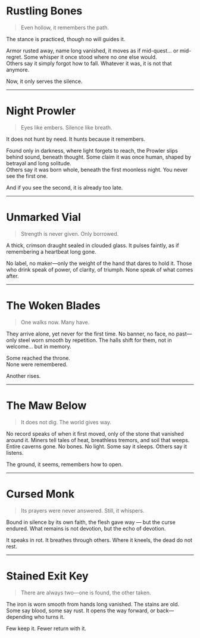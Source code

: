 
# Rustling Bones
> Even hollow, it remembers the path.

The stance is practiced, though no will guides it.

Armor rusted away, name long vanished, it moves as if mid-quest… or mid-regret.
Some whisper it once stood where no one else would.  
Others say it simply forgot how to fall.
Whatever it was, it is not that anymore.

Now, it only serves the silence.

---

# Night Prowler
> Eyes like embers. Silence like breath.

It does not hunt by need. It hunts because it remembers.

Found only in darkness, where light forgets to reach, the Prowler slips behind sound, beneath thought.
Some claim it was once human, shaped by betrayal and long solitude.  
Others say it was born whole, beneath the first moonless night.
You never see the first one.

And if you see the second, it is already too late.

---

# Unmarked Vial
> Strength is never given. Only borrowed.

A thick, crimson draught sealed in clouded glass. It pulses faintly, as if remembering a heartbeat long gone.

No label, no maker—only the weight of the hand that dares to hold it.
Those who drink speak of power, of clarity, of triumph.
None speak of what comes after.

---

# The Woken Blades
> One walks now. Many have.

They arrive alone, yet never for the first time.
No banner, no face, no past—only steel worn smooth by repetition.
The halls shift for them, not in welcome… but in memory.

Some reached the throne.  
None were remembered.

Another rises.

---

# The Maw Below

> It does not dig. The world gives way.

No record speaks of when it first moved, only of the stone that vanished around it.
Miners tell tales of heat, breathless tremors, and soil that weeps.
Entire caverns gone.
No bones. No light.
Some say it sleeps.
Others say it listens.

The ground, it seems, remembers how to open.


---

# Cursed Monk

> Its prayers were never answered. Still, it whispers.

Bound in silence by its own faith, the flesh gave way — but the curse endured.
What remains is not devotion, but the echo of devotion.

It speaks in rot. It breathes through others.
Where it kneels, the dead do not rest.


---

# Stained Exit Key

> There are always two—one is found, the other taken.

The iron is worn smooth from hands long vanished.
The stains are old. Some say blood, some say rust.
It opens the way forward, or back—depending who turns it.

Few keep it. Fewer return with it.